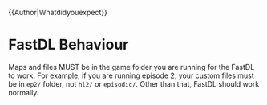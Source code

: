 {{Author|Whatdidyouexpect}}
# FastDL Behaviour

Maps and files MUST be in the game folder you are running for the FastDL to work.
For example, if you are running episode 2, your custom files must be in `ep2/` folder, not `hl2/` or `episodic/`.
Other than that, FastDL should work normally.
